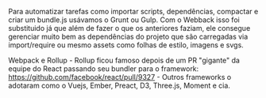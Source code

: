 Para automatizar tarefas como importar scripts, dependências, compactar e criar um bundle.js usávamos o Grunt ou Gulp. Com o Webback isso foi substituido já que além de fazer o que os anteriores faziam, ele consegue gerenciar muito bem as dependências do projeto que são carregadas via import/require ou mesmo assets como folhas de estilo, imagens e svgs.

Webpack e Rollup
	- Rollup ficou famoso depois de um PR "gigante" da equipe do React passando seu bundler para o framework: https://github.com/facebook/react/pull/9327
	- Outros frameworks o adotaram como o Vuejs, Ember, Preact, D3, Three.js, Moment e cia.
